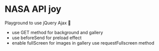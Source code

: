 # NASA API joy
Playground to use jQuery Ajax :milky_way:
* use GET method for background and gallery
* use beforeSend for preload effect
* enable fullScreen for images in gallery use requestFullscreen method
